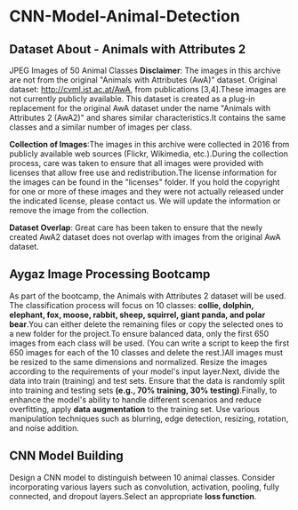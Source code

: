 # CNN-Model-Animal-Detection

## Dataset About - Animals with Attributes 2

JPEG Images of 50 Animal Classes
**Disclaimer**: The images in this archive are not from the original "Animals with Attributes (AwA)" dataset.
Original dataset: http://cvml.ist.ac.at/AwA, from publications [3,4].These images are not currently publicly available.
This dataset is created as a plug-in replacement for the original AwA dataset under the name "Animals with Attributes 2 (AwA2)" and shares similar characteristics.It contains the same classes and a similar number of images per class.

**Collection of Images**:The images in this archive were collected in 2016 from publicly available web sources (Flickr, Wikimedia, etc.).During the collection process, care was taken to ensure that all images were provided with licenses that allow free use and redistribution.The license information for the images can be found in the "licenses" folder.
If you hold the copyright for one or more of these images and they were not actually released under the indicated license,
please contact us. We will update the information or remove the image from the collection.

**Dataset Overlap**:
Great care has been taken to ensure that the newly created AwA2 dataset does not overlap with images from the original AwA dataset.

## Aygaz Image Processing Bootcamp
As part of the bootcamp, the Animals with Attributes 2 dataset will be used. The classification process will focus on 10 classes: **collie, dolphin, elephant, fox, moose, rabbit, sheep, squirrel, giant panda, and polar bear**.You can either delete the remaining files or copy the selected ones to a new folder for the project.To ensure balanced data, only the first 650 images from each class will be used. (You can write a script to keep the first 650 images for each of the 10 classes and delete the rest.)All images must be resized to the same dimensions and normalized. Resize the images according to the requirements of your model's input layer.Next, divide the data into train (training) and test sets. Ensure that the data is randomly split into training and testing sets **(e.g., 70% training, 30% testing)**.Finally, to enhance the model's ability to handle different scenarios and reduce overfitting, apply **data augmentation** to the training set. Use various manipulation techniques such as blurring, edge detection, resizing, rotation, and noise addition.

## CNN Model Building
Design a CNN model to distinguish between 10 animal classes. Consider incorporating various layers such as convolution, activation, pooling, fully connected, and dropout layers.Select an appropriate **loss function**.


